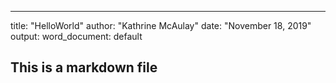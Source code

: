 ---
title: "HelloWorld"
author: "Kathrine McAulay"
date: "November 18, 2019"
output: word_document: default


## This is a markdown file